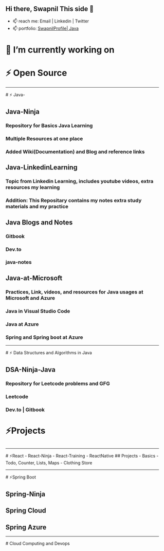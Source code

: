 ## Hi there, Swapnil This side 👋
- 📫 reach me: Email | Linkedin | Twitter
- 📫 portfolio: [SwapnilProfile| Java](https://bit.ly/swapnilProfile)  

# 🔭 I’m currently working on 
# ⚡ Open Source

<hr/>
# ⚡ Java- 

## Java-Ninja 
### Repository for Basics Java Learning 
### Multiple Resources at one place
### Added Wiki(Documentation) and Blog and reference links

## Java-LinkedinLearning
### Topic from Linkedin Learning, includes youtube videos, extra resources my learning
### Addition: This Repositary contains my notes extra study materials and my practice

## Java Blogs and Notes 
### Gitbook 
### Dev.to
### java-notes

## Java-at-Microsoft
### Practices, Link, videos, and resources for Java usages at Microsoft and Azure
### Java in Visual Studio Code 
### Java at Azure 
### Spring and Spring boot at Azure

<hr/>
# ⚡ Data Structures and Algorithms in Java

## DSA-Ninja-Java
### Repository for Leetcode problems and GFG
### Leetcode
### Dev.to | Gitbook

# ⚡Projects
##
<hr/>
# ⚡React
- React-Ninja 
- React-Training 
- ReactNative 
## Projects 
  - Basics 
  - Todo, Counter, Lists, Maps
  - Clothing Store 

<hr/>
# ⚡Spring Boot

## Spring-Ninja 
## Spring Cloud 
## Spring Azure
<hr/>
# Cloud Computing and Devops

<!--
**swapnilxi/swapnilxi** is a ✨ _special_ ✨ repository because its `README.md` (this file) appears on your GitHub profile.

Here are some ideas to get you started:


- 🌱 I’m currently learning ...
- 👯 I’m looking to collaborate on ...
- 🤔 I’m looking for help with ...
- 💬 Ask me about ...
- 📫 How to reach me: ...
- 😄 Pronouns: ...
- ⚡ Fun fact: ...
-->
